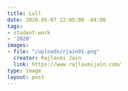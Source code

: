 ```yaml
---
title: Lull
date: 2020-05-07 22:05:00 -04:00
tags:
- student-work
- '2020'
images:
- file: "/uploads/rjain01.png"
  creator: Rajlaxmi Jain
  link: https://www.rajlaxmijain.com/
type: image
layout: post
---
```


